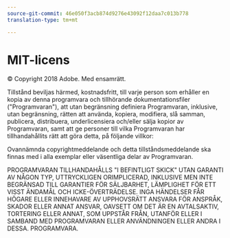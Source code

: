 ```yaml
---
source-git-commit: 46e050f3acb874d9276e43092f12daa7c013b778
translation-type: tm+mt

---
```

# MIT-licens

© Copyright 2018 Adobe. Med ensamrätt.

Tillstånd beviljas härmed, kostnadsfritt, till varje person som erhåller en kopia av denna programvara och tillhörande dokumentationsfiler (&quot;Programvaran&quot;), att utan begränsning definiera Programvaran, inklusive, utan begränsning, rätten att använda, kopiera, modifiera, slå samman, publicera, distribuera, underlicensiera och/eller sälja kopior av Programvaran, samt att ge personer till vilka Programvaran har tillhandahållits rätt att göra detta, på följande villkor:

Ovannämnda copyrightmeddelande och detta tillståndsmeddelande ska finnas med i alla exemplar eller väsentliga delar av Programvaran.

PROGRAMVARAN TILLHANDAHÅLLS &quot;I BEFINTLIGT SKICK&quot; UTAN GARANTI AV NÅGON TYP, UTTRYCKLIGEN ORIMPLICERAD, INKLUSIVE MEN INTE BEGRÄNSAD TILL GARANTIER FÖR SÄLJBARHET, LÄMPLIGHET FÖR ETT VISST ÄNDAMÅL OCH ICKE-ÖVERTRÄDELSE. INGA HÄNDELSER FÅR HÖGARE ELLER INNEHAVARE AV UPPHOVSRÄTT ANSVARA FÖR ANSPRÅK, SKADOR ELLER ANNAT ANSVAR, OAVSETT OM DET ÄR EN AVTALSAKTIV, TORTERING ELLER ANNAT, SOM UPPSTÅR FRÅN, UTANFÖR ELLER I SAMBAND MED PROGRAMVARAN ELLER ANVÄNDNINGEN ELLER ANDRA I DESSA. PROGRAMVARA.
